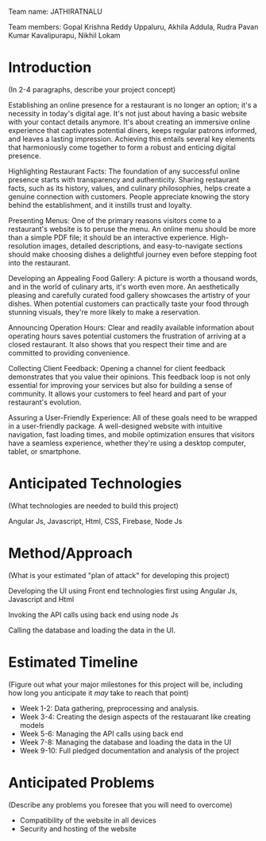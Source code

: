 Team name: JATHIRATNALU

Team members: Gopal Krishna Reddy Uppaluru, Akhila Addula, Rudra Pavan Kumar Kavalipurapu, Nikhil Lokam

# Introduction

(In 2-4 paragraphs, describe your project concept)

Establishing an online presence for a restaurant is no longer an option; it's a necessity in today's digital age. It's not just about having a basic website with your contact details anymore. It's about creating an immersive online experience that captivates potential diners, keeps regular patrons informed, and leaves a lasting impression. Achieving this entails several key elements that harmoniously come together to form a robust and enticing digital presence.

Highlighting Restaurant Facts: The foundation of any successful online presence starts with transparency and authenticity. Sharing restaurant facts, such as its history, values, and culinary philosophies, helps create a genuine connection with customers. People appreciate knowing the story behind the establishment, and it instills trust and loyalty.

Presenting Menus: One of the primary reasons visitors come to a restaurant's website is to peruse the menu. An online menu should be more than a simple PDF file; it should be an interactive experience. High-resolution images, detailed descriptions, and easy-to-navigate sections should make choosing dishes a delightful journey even before stepping foot into the restaurant.

Developing an Appealing Food Gallery: A picture is worth a thousand words, and in the world of culinary arts, it's worth even more. An aesthetically pleasing and carefully curated food gallery showcases the artistry of your dishes. When potential customers can practically taste your food through stunning visuals, they're more likely to make a reservation.

Announcing Operation Hours: Clear and readily available information about operating hours saves potential customers the frustration of arriving at a closed restaurant. It also shows that you respect their time and are committed to providing convenience.

Collecting Client Feedback: Opening a channel for client feedback demonstrates that you value their opinions. This feedback loop is not only essential for improving your services but also for building a sense of community. It allows your customers to feel heard and part of your restaurant's evolution.

Assuring a User-Friendly Experience: All of these goals need to be wrapped in a user-friendly package. A well-designed website with intuitive navigation, fast loading times, and mobile optimization ensures that visitors have a seamless experience, whether they're using a desktop computer, tablet, or smartphone.


# Anticipated Technologies

(What technologies are needed to build this project)

Angular Js, Javascript, Html, CSS, Firebase, Node Js

# Method/Approach

(What is your estimated "plan of attack" for developing this project)

Developing the UI using Front end technologies first using Angular Js, Javascript and Html

Invoking the API calls using back end using node Js

Calling the database and loading the data in the UI.

# Estimated Timeline

(Figure out what your major milestones for this project will be, including how long you anticipate it *may* take to reach that point)


- Week 1-2: Data gathering, preprocessing and analysis.
- Week 3-4: Creating the design aspects of the restauarant like creating models
- Week 5-6: Managing the API calls using back end 
- Week 7-8: Managing the database and loading the data in the UI
- Week 9-10: Full pledged documentation and analysis of the project

# Anticipated Problems

(Describe any problems you foresee that you will need to overcome)

- Compatibility of the website in all devices
- Security and hosting of the website
